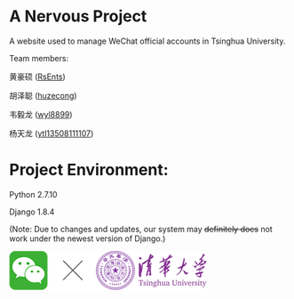 # A Nervous Project

A website used to manage WeChat official accounts in Tsinghua University.

Team members:

黄豪硕 ([RsEnts](https://github.com/RsEnts))

胡泽聪 ([huzecong](https://github.com/huzecong))

韦毅龙 ([wyl8899](https://github.com/wyl8899))

杨天龙 ([ytl13508111107](https://github.com/ytl13508111107))



# Project Environment:

Python 2.7.10

Django 1.8.4

(Note: Due to changes and updates, our system may ~~definitely does~~ not work under the newest version of Django.)

![image](imgs/logo.png)
